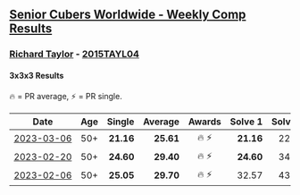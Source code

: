 <style>table {white-space: nowrap;}</style>
<link rel="stylesheet" type="text/css" href="/scw-comp/css/flags.css" />

## [Senior Cubers Worldwide - Weekly Comp Results](/scw-comp/results/)
### [Richard Taylor](README.md) - [2015TAYL04](https://www.worldcubeassociation.org/persons/2015TAYL04?event=333)

#### 3x3x3 Results

<span style="white-space: nowrap;">🔥 = PR average</span>, <span style="white-space: nowrap;">⚡ = PR single</span>.

| Date | Age | Single | Average | Awards | Solve 1 | Solve 2 | Solve 3 | Solve 4 | Solve 5 | Video |
| :--: | :--: | --: | --: | :--: | --: | --: | --: | --: | --: | :-- |
| [2023-03-06](../../results/2023-03-06/333.md) | 50+ | **21.16** | **25.61** | 🔥 ⚡ | **21.16** | 22.73 | 27.32 | DNF | 26.79 | [Desktop](https://www.facebook.com/100004166389252/videos/1191866651463776) / [Mobile](https://m.facebook.com/100004166389252/videos/1191866651463776) |
| [2023-02-20](../../results/2023-02-20/333.md) | 50+ | **24.60** | **29.40** | 🔥 ⚡ | **24.60** | 34.52 | 26.16 | 28.80 | 33.24 | [Desktop](https://www.facebook.com/100004166389252/videos/682022813672786) / [Mobile](https://m.facebook.com/100004166389252/videos/682022813672786) |
| [2023-02-06](../../results/2023-02-06/333.md) | 50+ | **25.05** | **29.70** | 🔥 ⚡ | 32.57 | 43.15 | 29.41 | **25.05** | 27.11 | [Desktop](https://www.facebook.com/100004166389252/videos/603073374488584) / [Mobile](https://m.facebook.com/100004166389252/videos/603073374488584) |


<!-- Global site tag (gtag.js) - Google Analytics -->
<script async src="https://www.googletagmanager.com/gtag/js?id=UA-86348435-3"></script>
<script>window.dataLayer = window.dataLayer || []; function gtag() {dataLayer.push(arguments);} gtag('js', new Date()); gtag('config', 'UA-86348435-3');</script>
